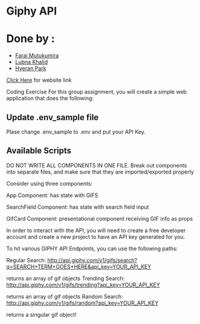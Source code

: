 # Giphy API


# Done by : 
* [Farai Mutukumira](https://github.com/FaraiMajor)
* [Lubna Khalid](https://github.com/lkhalid0095)
* [Hyeran Park](https://github.com/HyeranPark99)

<p><a href ="https://lkhalid0095.github.io/Giphy_API/">Click Here</a> for website link<p>

Coding Exercise
For this group assignment, you will create a simple web application that does the following:

## Update .env_sample file

Plase change .env_sample to .env and put your API Key.

## Available Scripts

DO NOT WRITE ALL COMPONENTS IN ONE FILE. Break out components into separate files, and make sure that they are imported/exported properly

Consider using three components:

App Component: has state with GIFS

SearchField Component: has state with search field input

GifCard Component: presentational component receiving GIF info as props

In order to interact with the API, you will need to create a free developer account and create a new project to have an API key generated for you.

To hit various GIPHY API Endpoints, you can use the following paths:

Regular Search: http://api.giphy.com/v1/gifs/search?q=SEARCH+TERM+GOES+HERE&api_key=YOUR_API_KEY

returns an array of gif objects
Trending Search: http://api.giphy.com/v1/gifs/trending?api_key=YOUR_API_KEY

returns an array of gif objects
Random Search: http://api.giphy.com/v1/gifs/random?api_key=YOUR_API_KEY

returns a singular gif object!